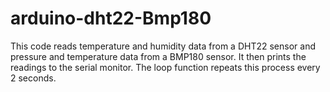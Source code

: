 # arduino-dht22-Bmp180
This code reads temperature and humidity data from a DHT22 sensor and pressure and temperature data from a BMP180 sensor. It then prints the readings to the serial monitor. The loop function repeats this process every 2 seconds.
